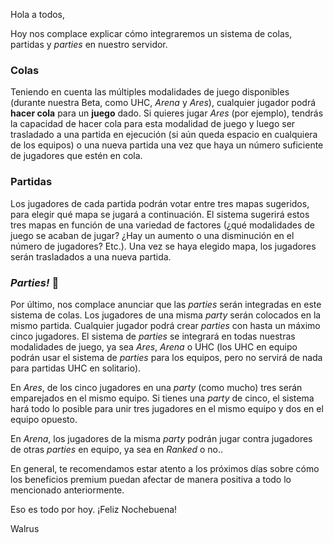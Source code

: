 Hola a todos,

Hoy nos complace explicar cómo integraremos un sistema de colas, partidas y _parties_ en nuestro servidor.

### **Colas**

Teniendo en cuenta las múltiples modalidades de juego disponibles (durante nuestra Beta, como UHC, _Arena_ y _Ares_), cualquier jugador podrá **hacer cola** para un **juego** dado. Si quieres jugar _Ares_ (por ejemplo), tendrás la capacidad de hacer cola para esta modalidad de juego y luego ser trasladado a una partida en ejecución (si aún queda espacio en cualquiera de los equipos) o una nueva partida una vez que haya un número suficiente de jugadores que estén en cola.

### **Partidas**

Los jugadores de cada partida podrán votar entre tres mapas sugeridos, para elegir qué mapa se jugará a continuación. El sistema sugerirá estos tres mapas en función de una variedad de factores (¿qué modalidades de juego se acaban de jugar? ¿Hay un aumento o una disminución en el número de jugadores? Etc.). Una vez se haya elegido mapa, los jugadores serán trasladados a una nueva partida.

### **_Parties!_** 🥳

Por último, nos complace anunciar que las _parties_ serán integradas en este sistema de colas. Los jugadores de una misma _party_ serán colocados en la mismo partida. Cualquier jugador podrá crear _parties_ con hasta un máximo cinco jugadores. El sistema de _parties_ se integrará en todas nuestras modalidades de juego, ya sea _Ares_, _Arena_ o UHC (los UHC en equipo podrán usar el sistema de _parties_ para los equipos, pero no servirá de nada para partidas UHC en solitario).

En _Ares_, de los cinco jugadores en una _party_ (como mucho) tres serán emparejados en el mismo equipo. Si tienes una _party_ de cinco, el sistema hará todo lo posible para unir tres jugadores en el mismo equipo y dos en el equipo opuesto.

En _Arena_, los jugadores de la misma _party_ podrán jugar contra jugadores de otras _parties_ en equipo, ya sea en _Ranked_ o no..

En general, te recomendamos estar atento a los próximos días sobre cómo los beneficios premium puedan afectar de manera positiva a todo lo mencionado anteriormente.

Eso es todo por hoy. ¡Feliz Nochebuena!

Walrus
